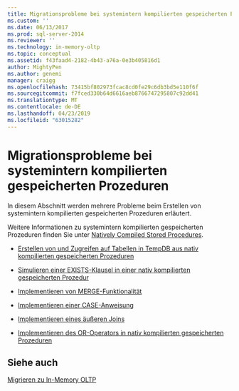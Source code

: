 ```yaml
---
title: Migrationsprobleme bei systemintern kompilierten gespeicherten Prozeduren | Microsoft-Dokumentation
ms.custom: ''
ms.date: 06/13/2017
ms.prod: sql-server-2014
ms.reviewer: ''
ms.technology: in-memory-oltp
ms.topic: conceptual
ms.assetid: f43faad4-2182-4b43-a76a-0e3b405816d1
author: MightyPen
ms.author: genemi
manager: craigg
ms.openlocfilehash: 73415bf802973fcac8cd0fe29c6db3bd5e110f6f
ms.sourcegitcommit: f7fced330b64d6616aeb8766747295807c92dd41
ms.translationtype: MT
ms.contentlocale: de-DE
ms.lasthandoff: 04/23/2019
ms.locfileid: "63015282"
---
```

# <a name="migration-issues-for-natively-compiled-stored-procedures"></a>Migrationsprobleme bei systemintern kompilierten gespeicherten Prozeduren
  In diesem Abschnitt werden mehrere Probleme beim Erstellen von systemintern kompilierten gespeicherten Prozeduren erläutert.  
  
 Weitere Informationen zu systemintern kompilierten gespeicherten Prozeduren finden Sie unter [Natively Compiled Stored Procedures](natively-compiled-stored-procedures.md).  
  
-   [Erstellen von und Zugreifen auf Tabellen in TempDB aus nativ kompilierten gespeicherten Prozeduren](create-and-access-tables-in-tempdb-from-stored-procedures.md)  
  
-   [Simulieren einer EXISTS-Klausel in einer nativ kompilierten gespeicherten Prozedur](simulating-an-if-while-exists-statement-in-a-natively-compiled-module.md)  
  
-   [Implementieren von MERGE-Funktionalität](implementing-merge-functionality-in-a-natively-compiled-stored-procedure.md)  
  
-   [Implementieren einer CASE-Anweisung](implementing-a-case-expression-in-a-natively-compiled-stored-procedure.md)  
  
-   [Implementieren eines äußeren Joins](implementing-an-outer-join.md)  
  
-   [Implementieren des OR-Operators in nativ kompilierten gespeicherten Prozeduren](../../database-engine/implementing-the-or-operator-in-natively-compiled-stored-procedures.md)  
  
## <a name="see-also"></a>Siehe auch  
 [Migrieren zu In-Memory OLTP](migrating-to-in-memory-oltp.md)  
  
  
